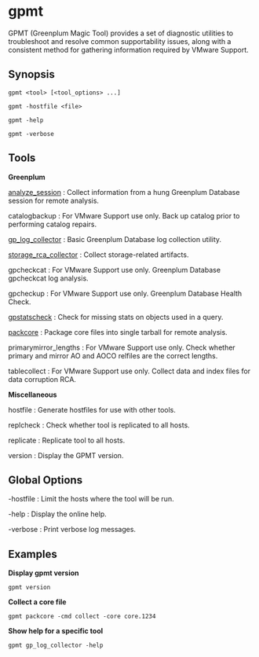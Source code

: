 # gpmt 

GPMT (Greenplum Magic Tool) provides a set of diagnostic utilities to troubleshoot and resolve common supportability issues, along with a consistent method for gathering information required by VMware Support.

## <a id="syn"></a>Synopsis 

```
gpmt <tool> [<tool_options> ...] 

gpmt -hostfile <file>

gpmt -help

gpmt -verbose

```

## <a id="tool"></a>Tools 

**Greenplum**

[analyze_session](gpmt-analyze_session.html)
:   Collect information from a hung Greenplum Database session for remote analysis.

catalogbackup
:   For VMware Support use only. Back up catalog prior to performing catalog repairs.

[gp_log_collector](gpmt-gp_log_collector.html)
:   Basic Greenplum Database log collection utility.

[storage_rca_collector](gpmt-gp_storage_rca_collector.html.md)
:   Collect storage-related artifacts.

gpcheckcat
:   For VMware Support use only. Greenplum Database gpcheckcat log analysis.

gpcheckup
:   For VMware Support use only. Greenplum Database Health Check.

[gpstatscheck](gpmt-gpstatscheck.html)
:   Check for missing stats on objects used in a query.

[packcore](gpmt-packcore.html)
:   Package core files into single tarball for remote analysis.

primarymirror_lengths
:   For VMware Support use only. Check whether primary and mirror AO and AOCO relfiles are the correct lengths.

tablecollect
:   For VMware Support use only. Collect data and index files for data corruption RCA.

**Miscellaneous**

hostfile
:   Generate hostfiles for use with other tools.

replcheck
:   Check whether tool is replicated to all hosts.

replicate
:   Replicate tool to all hosts.

version
:   Display the GPMT version.

## <a id="globopts"></a>Global Options 

-hostfile
:   Limit the hosts where the tool will be run.

-help
:   Display the online help.

-verbose
:   Print verbose log messages.

## <a id="exs"></a>Examples 

**Display gpmt version**

```
gpmt version
```

**Collect a core file**

```
gpmt packcore -cmd collect -core core.1234
```

**Show help for a specific tool**

```
gpmt gp_log_collector -help
```

